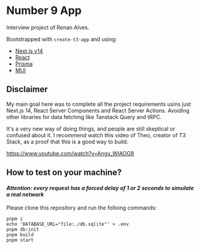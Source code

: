 # Number 9 App


Interview project of Renan Alves.

Bootstrapped with `create-t3-app` and using:
- [Next.js v14](https://nextjs.org)
- [React](https://react.dev)
- [Prisma](https://prisma.io)
- [MUI](https://mui.com/material-ui)

## Disclaimer

My main goal here was to complete all the project requirements usins just Next.js 14, React Server Components and React Server Actions. Avoiding other libraries for data fetching like Tanstack Query and tRPC.<br>

It's a very new way of doing things, and people are still skeptical or confused about it.
I recommend watch this video of Theo, creator of T3 Stack, as a proof that this is a good way to build.

https://www.youtube.com/watch?v=Angv_WIAOG8


## How to test on your machine?

#### *Attention: every request has a forced delay of 1 or 2 seconds to simulate a real network*

Please clone this repository and run the folloing commands:

`pnpm i`<br>
`echo 'DATABASE_URL="file:./db.sqlite"' > .env`<br>
`pnpm db:init`<br>
`pnpm build`<br>
`pnpm start`
